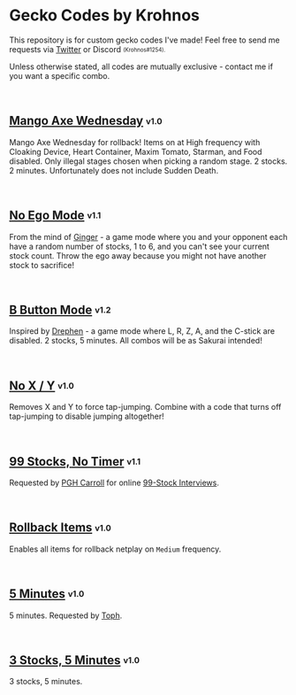 # Gecko Codes by Krohnos

This repository is for custom gecko codes I've made! Feel free to send me requests via [Twitter](https://twitter.com/cnkeats) or Discord <sub><sup>(Krohnos#1254).<sup><sub>

Unless otherwise stated, all codes are mutually exclusive - contact me if you want a specific combo.

<br>

## [Mango Axe Wednesday](mango-axe-wednesday.ini) <sub><sup>v1.0</sup></sub>
Mango Axe Wednesday for rollback! Items on at High frequency with Cloaking Device, Heart Container, Maxim Tomato, Starman, and Food disabled. Only illegal stages chosen when picking a random stage. 2 stocks. 2 minutes. Unfortunately does not include Sudden Death.

<br>

## [No Ego Mode](no-ego-mode.ini) <sub><sup>v1.1</sup></sub>
From the mind of [Ginger](https://twitter.com/SsbmGinger/status/1470532447075024897) - a game mode where you and your opponent each have a random number of stocks, 1 to 6, and you can't see your current stock count. Throw the ego away because you might not have another stock to sacrifice!

<br>

## [B Button Mode](b-button-mode.ini) <sub><sup>v1.2</sup></sub>
Inspired by [Drephen](https://twitter.com/Drephen/status/1476395174695682049) - a game mode where L, R, Z, A, and the C-stick are disabled. 2 stocks, 5 minutes. All combos will be as Sakurai intended!

<br>

## [No X / Y](no-xy.ini) <sub><sup>v1.0</sup></sub>
Removes X and Y to force tap-jumping. Combine with a code that turns off tap-jumping to disable jumping altogether!

<br>

## [99 Stocks, No Timer](99-stocks-no-timer.ini) <sub><sup>v1.1</sup></sub>
Requested by [PGH Carroll](https://twitter.com/OhgirlNC) for online [99-Stock Interviews](https://www.youtube.com/playlist?list=PLeGlnaSlOss2bVIJXYc9d_KSwciMWc1ki).

<br>

## [Rollback Items](rollback-items.ini) <sub><sup>v1.0</sup></sub>
Enables all items for rollback netplay on `Medium` frequency.

<br>

## [5 Minutes](5-minutes.ini) <sub><sup>v1.0</sup></sub>
5 minutes. Requested by [Toph](https://twitter.com/toph_bbq/status/1513513354647666690).

<br>

## [3 Stocks, 5 Minutes](3-stocks-5-minutes.ini) <sub><sup>v1.0</sup></sub>
3 stocks, 5 minutes.